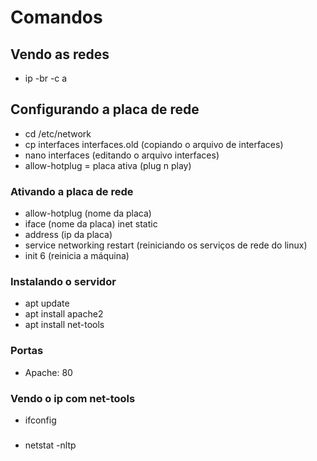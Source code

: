 # Comandos
## Vendo as redes
- ip -br -c a

## Configurando a placa de rede
- cd /etc/network
- cp interfaces interfaces.old (copiando o arquivo de interfaces)
- nano interfaces (editando o arquivo interfaces)
- allow-hotplug = placa ativa (plug n play)
### Ativando a placa de rede
- allow-hotplug (nome da placa)
- iface (nome da placa) inet static
- address (ip da placa)
- service networking restart (reiniciando os serviços de rede do linux)
- init 6 (reinicia a máquina)

### Instalando o servidor
- apt update
- apt install apache2
- apt install net-tools

### Portas
- Apache: 80
  
### Vendo o ip com net-tools
- ifconfig

### 
- netstat -nltp
